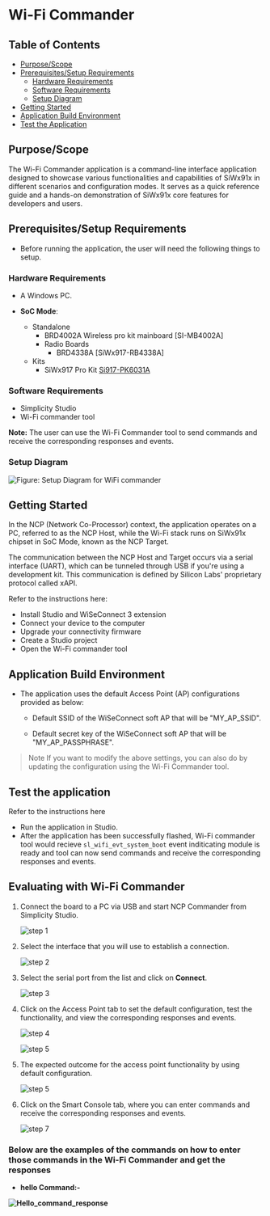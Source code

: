 # Wi-Fi Commander

## Table of Contents

- [Purpose/Scope](#purposescope) 
- [Prerequisites/Setup Requirements](#prerequisitessetup-requirements)
  - [Hardware Requirements](#hardware-requirements)
  - [Software Requirements](#software-requirements)
  - [Setup Diagram](#setup-diagram)
- [Getting Started](#getting-started)
- [Application Build Environment](#application-build-environment)
- [Test the Application](#test-the-application)

## Purpose/Scope

The Wi-Fi Commander application is a command-line interface application designed to showcase various functionalities and capabilities of SiWx91x in different scenarios and configuration modes. It serves as a quick reference guide and a hands-on demonstration of SiWx91x core features for developers and users.

## Prerequisites/Setup Requirements

- Before running the application, the user will need the following things to setup.

### Hardware Requirements

- A Windows PC.

- **SoC Mode**:
  - Standalone
    - BRD4002A Wireless pro kit mainboard [SI-MB4002A]
    - Radio Boards 
  	  - BRD4338A [SiWx917-RB4338A]
  - Kits
  	- SiWx917 Pro Kit [Si917-PK6031A](https://www.silabs.com/development-tools/wireless/wi-fi/siwx917-pro-kit?tab=overview)  	

### Software Requirements

- Simplicity Studio
- Wi-Fi commander tool

**Note:** The user can use the Wi-Fi Commander tool to send commands and receive the corresponding responses and events.

### Setup Diagram

![Figure: Setup Diagram for WiFi commander](resources/readme/wifi_commander_demo.png)

## Getting Started

In the NCP (Network Co-Processor) context, the application operates on a PC, referred to as the NCP Host, while the Wi-Fi stack runs on SiWx91x chipset in SoC Mode, known as the NCP Target.

The communication between the NCP Host and Target occurs via a serial interface (UART), which can be tunneled through USB if you're using a development kit. This communication is defined by Silicon Labs' proprietary protocol called xAPI.

Refer to the instructions here:

- Install Studio and WiSeConnect 3 extension
- Connect your device to the computer
- Upgrade your connectivity firmware
- Create a Studio project
- Open the Wi-Fi commander tool

## Application Build Environment

- The application uses the default Access Point (AP) configurations provided as below:

  - Default SSID of the WiSeConnect soft AP that will be "MY_AP_SSID".

  - Default secret key of the WiSeConnect soft AP that will be "MY_AP_PASSPHRASE".

> Note
> If you want to modify the above settings, you can also do by updating the configuration using the Wi-Fi Commander tool.

## Test the application

Refer to the instructions here

- Run the application in Studio.
- After the application has been successfully flashed, Wi-Fi commander tool would recieve `sl_wifi_evt_system_boot` event inditicating module is ready and tool can now send commands and receive the corresponding responses and events.

## Evaluating with Wi-Fi Commander

1. Connect the board to a PC via USB and start NCP Commander from Simplicity Studio.

   ![step 1](resources/readme/wifi_commander_launcher.png)

2. Select the interface that you will use to establish a connection.

   ![step 2](resources/readme/wifi_commander_connection_interface.png)

3. Select the serial port from the list and click on **Connect**.

   ![step 3](resources/readme/wifi_commander_serial_port.png)

4. Click on the Access Point tab to set the default configuration, test the functionality, and view the corresponding responses and events.

   ![step 4](resources/readme/wifi_commander_access_point.png)

   ![step 5](resources/readme/wifi_commander_ap_settings.png)

5. The expected outcome for the access point functionality by using default configuration.

   ![step 5](resources/readme/wifi_commander_ap_outcome.png)

6. Click on the Smart Console tab, where you can enter commands and receive the corresponding responses and events.

   ![step 7](resources/readme/wifi_commander_smart_console.png)


### Below are the examples of the commands on how to enter those commands in the Wi-Fi Commander and get the responses

- **hello Command:-** 

 **![Hello_command_response](resources/readme/wifi_commander_hello_command.png)**
